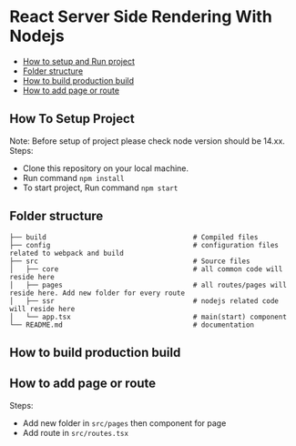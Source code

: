 # React Server Side Rendering With Nodejs

 - [How to setup and Run project](#how-to-setup-project)
 - [Folder structure](#folder-structure)
 - [How to build production build](#how-to-build-production-build)
 - [How to add page or route](#how-to-add-page-or-route)

## How To Setup Project
Note: Before setup of project please check node version should be 14.xx.
Steps:

 - Clone this repository on your local machine.
 - Run command `npm install`
 - To start project, Run command `npm start`

## Folder structure
```
├── build                                    # Compiled files
├── config                                   # configuration files related to webpack and build
├── src                                      # Source files
│   ├── core                                 # all common code will reside here
│   ├── pages                                # all routes/pages will reside here. Add new folder for every route
│   ├── ssr                                  # nodejs related code will reside here
│   └── app.tsx                              # main(start) component
└── README.md                                # documentation
```
## How to build production build

## How to add page or route
Steps:
 - Add new folder in `src/pages` then component for page
 - Add route in `src/routes.tsx`
